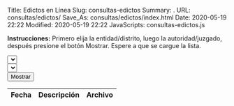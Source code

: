 Title: Edictos en Línea
Slug: consultas-edictos
Summary: .
URL: consultas/edictos/
Save_As: consultas/edictos/index.html
Date: 2020-05-19 22:22
Modified: 2020-05-19 22:22
JavaScripts: consultas-edictos.js


**Instrucciones:** Primero elija la entidad/distrito, luego la autoridad/juzgado, después presione el botón Mostrar. Espere a que se cargue la lista.

<div id="elegirEdictos" class="form-row mb-3">
<div class="col"><select id="distritoSelect"></select></div>
<div class="col"><select id="autoridadSelect"></select></div>
<div class="col"><button id="mostrarButton" type="button" class="btn btn-primary">Mostrar</button></div>
</div>

<table id="listaEdictos" class="table" style="width:100%">
<thead>
<th>Fecha</th>
<th>Descripción</th>
<th>Archivo</th>
</thead>
</table>
